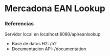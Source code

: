 # Mercadona EAN Lookup

### Referencias

Servidor local en localhost:8080/api/eanlookup
* Base de datos H2: /h2
* Documentacion API: /documentation

